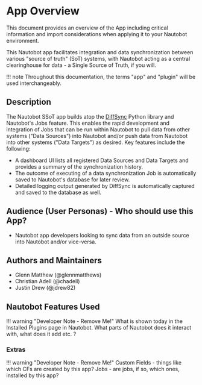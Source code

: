 # App Overview

This document provides an overview of the App including critical information and import considerations when applying it to your Nautobot environment.

This Nautobot app facilitates integration and data synchronization between various "source of truth" (SoT) systems, with Nautobot acting as a central clearinghouse for data - a Single Source of Truth, if you will.

!!! note
    Throughout this documentation, the terms "app" and "plugin" will be used interchangeably.

## Description

The Nautobot SSoT app builds atop the [DiffSync](https://github.com/networktocode/diffsync) Python library and Nautobot's Jobs feature. This enables the rapid development and integration of Jobs that can be run within Nautobot to pull data from other systems ("Data Sources") into Nautobot and/or push data from Nautobot into other systems ("Data Targets") as desired. Key features include the following:

* A dashboard UI lists all registered Data Sources and Data Targets and provides a summary of the synchronization history.
* The outcome of executing of a data synchronization Job is automatically saved to Nautobot's database for later review.
* Detailed logging output generated by DiffSync is automatically captured and saved to the database as well.

## Audience (User Personas) - Who should use this App?

* Nautobot app developers looking to sync data from an outside source into Nautobot and/or vice-versa.

## Authors and Maintainers

* Glenn Matthew (@glennmatthews)
* Christian Adell (@chadell)
* Justin Drew (@jdrew82)

## Nautobot Features Used

!!! warning "Developer Note - Remove Me!"
    What is shown today in the Installed Plugins page in Nautobot. What parts of Nautobot does it interact with, what does it add etc. ?

### Extras

!!! warning "Developer Note - Remove Me!"
    Custom Fields - things like which CFs are created by this app?
    Jobs - are jobs, if so, which ones, installed by this app?
